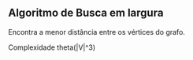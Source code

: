 ## Algoritmo de Busca em largura

Encontra a menor distância entre os vértices do grafo.

Complexidade theta(|V|^3)
